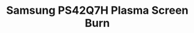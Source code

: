 ---
ee_id: '183'
site: '1'
type: '2'
long_id: 2007-005 Samsung PS42Q7H Plasma Screen Burn
url: 2007-005-samsung-ps42q7h-plasma-screen-burn1
title: Samsung PS42Q7H Plasma Screen Burn
year: '2007'
medium: Samsung PS42Q7H and DVD player
commission:
add_credit:
dims: 27.95 x 41.34 x 3.54 inches
pitch: "​Label text burned into a plasma monitor over time. "
ps:
live_url:
related:
youtube:
imgs: samsung-PS42Q7H-plasma-burn-2007-005-full-database_1.jpg
subheading:
year2: '2007'
download:
add_credits:
related_code:
layout: things-i-made
---